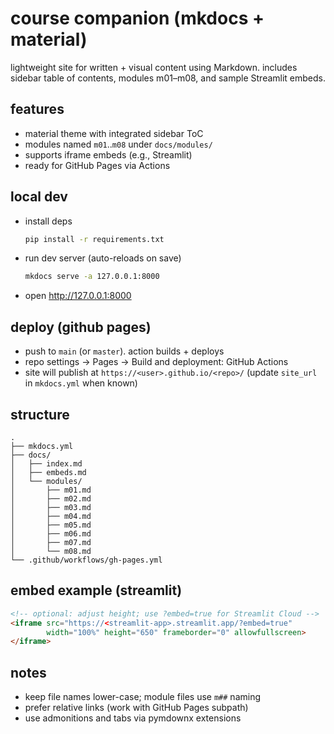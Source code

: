 <!--
worklog. last edit 2025-08-19 by jmill
- flesh out course-specific content and links
- scaffolded MkDocs + Material site, GH Pages workflow, docs for m01–m08
-->

# course companion (mkdocs + material)

lightweight site for written + visual content using Markdown. includes sidebar table of contents, modules m01–m08, and sample Streamlit embeds.

## features

- material theme with integrated sidebar ToC
- modules named `m01`..`m08` under `docs/modules/`
- supports iframe embeds (e.g., Streamlit)
- ready for GitHub Pages via Actions

## local dev

- install deps
  ```bash
  pip install -r requirements.txt
  ```
- run dev server (auto-reloads on save)
  ```bash
  mkdocs serve -a 127.0.0.1:8000
  ```
- open http://127.0.0.1:8000

## deploy (github pages)

- push to `main` (or `master`). action builds + deploys
- repo settings → Pages → Build and deployment: GitHub Actions
- site will publish at `https://<user>.github.io/<repo>/` (update `site_url` in `mkdocs.yml` when known)

## structure

```
.
├── mkdocs.yml
├── docs/
│   ├── index.md
│   ├── embeds.md
│   └── modules/
│       ├── m01.md
│       ├── m02.md
│       ├── m03.md
│       ├── m04.md
│       ├── m05.md
│       ├── m06.md
│       ├── m07.md
│       └── m08.md
└── .github/workflows/gh-pages.yml
```

## embed example (streamlit)

```html
<!-- optional: adjust height; use ?embed=true for Streamlit Cloud -->
<iframe src="https://<streamlit-app>.streamlit.app/?embed=true"
        width="100%" height="650" frameborder="0" allowfullscreen>
</iframe>
```

## notes

- keep file names lower-case; module files use `m##` naming
- prefer relative links (work with GitHub Pages subpath)
- use admonitions and tabs via pymdownx extensions
